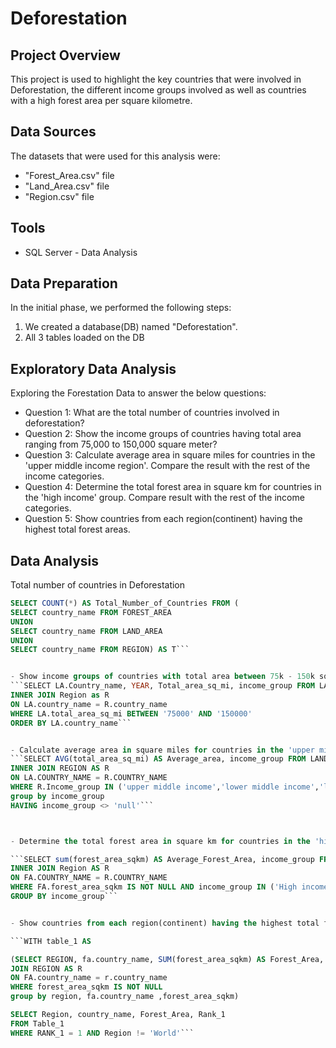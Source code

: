 # Deforestation

## Project Overview
This project is used to highlight the key countries that were involved in Deforestation, the different income groups involved as well as countries with a high forest area per square kilometre.

## Data Sources

The datasets that were used for this analysis were:

- "Forest_Area.csv" file
- "Land_Area.csv" file
- "Region.csv" file

## Tools
- SQL Server - Data Analysis

## Data Preparation

In the initial phase, we performed the following steps:
1. We created a database(DB) named "Deforestation".
2. All 3 tables loaded on the DB


## Exploratory Data Analysis

Exploring the Forestation Data to answer the below  questions:

- Question 1: What are the total number of countries involved in deforestation? 
- Question 2: Show the income groups of countries having total area ranging from 75,000 to 150,000 square meter?
- Question 3: Calculate average area in square miles for countries in the 'upper middle income region'. Compare the result with the rest of the income categories.
- Question 4: Determine the total forest area in square km for countries in the 'high income' group. Compare result with the rest of the income categories.
- Question 5: Show countries from each region(continent) having the highest total forest areas. 


## Data Analysis


Total number of countries in Deforestation
```SQL
SELECT COUNT(*) AS Total_Number_of_Countries FROM (
SELECT country_name FROM FOREST_AREA
UNION
SELECT country_name FROM LAND_AREA
UNION
SELECT country_name FROM REGION) AS T```


- Show income groups of countries with total area between 75k - 150k sqm
```SELECT LA.Country_name, YEAR, Total_area_sq_mi, income_group FROM LAND_AREA AS LA
INNER JOIN Region as R
ON LA.country_name = R.country_name
WHERE LA.total_area_sq_mi BETWEEN '75000' AND '150000'
ORDER BY LA.country_name```


- Calculate average area in square miles for countries in the 'upper middle income region'. Compare the result with the rest of the income categories.
```SELECT AVG(total_area_sq_mi) AS Average_area, income_group FROM LAND_AREA AS LA
INNER JOIN REGION AS R
ON LA.COUNTRY_NAME = R.COUNTRY_NAME
WHERE R.Income_group IN ('upper middle income','lower middle income','low income','high income')
group by income_group
HAVING income_group <> 'null'```



- Determine the total forest area in square km for countries in the 'high income' group. Compare result with the rest of the income categories

```SELECT sum(forest_area_sqkm) AS Average_Forest_Area, income_group FROM Forest_Area AS FA
INNER JOIN Region AS R
ON FA.COUNTRY_NAME = R.COUNTRY_NAME
WHERE FA.forest_area_sqkm IS NOT NULL AND income_group IN ('High income','Low income','Upper middle income','lower middle income')
GROUP BY income_group```


- Show countries from each region(continent) having the highest total forest areas.

```WITH table_1 AS

(SELECT REGION, fa.country_name, SUM(forest_area_sqkm) AS Forest_Area, RANK() OVER (PARTITION BY REGION ORDER BY forest_area_sqkm DESC) as Rank_1 FROM Forest_Area AS FA
JOIN REGION AS R
ON FA.country_name = r.country_name
WHERE forest_area_sqkm IS NOT NULL
group by region, fa.country_name ,forest_area_sqkm)

SELECT Region, country_name, Forest_Area, Rank_1 
FROM Table_1
WHERE RANK_1 = 1 AND Region != 'World'```









